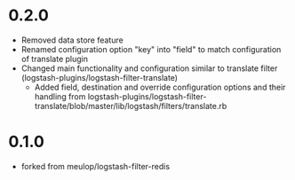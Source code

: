# 0.2.0
  - Removed data store feature
  - Renamed configuration option "key" into "field" to match configuration of translate plugin
  - Changed main functionality and configuration similar to translate filter (logstash-plugins/logstash-filter-translate)
    - Added field, destination and override configuration options and their handling from logstash-plugins/logstash-filter-translate/blob/master/lib/logstash/filters/translate.rb
# 0.1.0
  - forked from meulop/logstash-filter-redis
